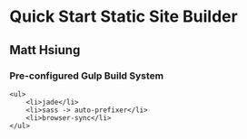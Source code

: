 # Quick Start Static Site Builder
## Matt Hsiung
### Pre-configured Gulp Build System
	<ul>
		<li>jade</li>
		<li>sass -> auto-prefixer</li>
		<li>browser-sync</li>
	</ul>